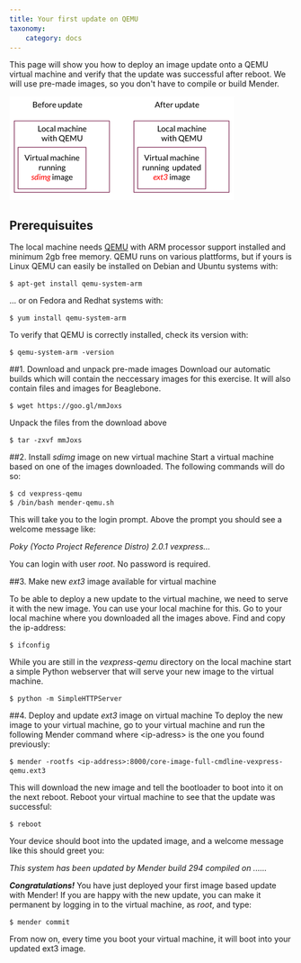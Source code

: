 ```yaml
---
title: Your first update on QEMU
taxonomy:
    category: docs
---
```


This page will show you how to deploy an image update onto a QEMU virtual machine and verify that the update was successful after reboot. We will use pre-made images, so you don't have to compile or build Mender.

![Deploy update to QEMU - before and after](deploy_update_qemu_before_after.png)


## Prerequisuites

The local machine needs [QEMU](http://wiki.qemu.org/?target=_blank) with ARM processor support installed and minimum 2gb free memory. QEMU runs on various plattforms, but if yours is Linux QEMU can easily be installed on Debian and Ubuntu systems with:

```
$ apt-get install qemu-system-arm
```
... or on Fedora and Redhat systems</a> with:

```
$ yum install qemu-system-arm
```

To verify that QEMU is correctly installed, check its version with:

```
$ qemu-system-arm -version
```

##1. Download and unpack pre-made images 
Download our automatic builds which will contain the neccessary images for this exercise. It will also contain files and images for Beaglebone.

```
$ wget https://goo.gl/mmJoxs
```

Unpack the files from the download above

```
$ tar -zxvf mmJoxs
```

##2. Install *sdimg* image on new virtual machine
Start a virtual machine based on one of the images downloaded. The following commands will do so:

```
$ cd vexpress-qemu
$ /bin/bash mender-qemu.sh
```

This will take you to the login prompt. Above the prompt you should see a welcome message like:

*Poky (Yocto Project Reference Distro) 2.0.1 vexpress...*

You can login with user *root*. No password is required. 

##3. Make new *ext3* image available for virtual machine 

To be able to deploy a new update to the virtual machine, we need to serve it with the new image. You can use your local machine for this. Go to your local machine where you downloaded all the images above. Find and copy the ip-address:

```
$ ifconfig
```

While you are still in the *vexpress-qemu* directory on the local machine start a simple Python webserver that will serve your new image to the virtual machine.

```
$ python -m SimpleHTTPServer
```

##4. Deploy and update *ext3* image on virtual machine
To deploy the new image to your virtual machine, go to your virtual machine and run the following Mender command where &lt;ip-adress&gt; is the one you found previously:

```
$ mender -rootfs <ip-address>:8000/core-image-full-cmdline-vexpress-qemu.ext3
```

This will download the new image and tell the bootloader to boot into it on the next reboot. Reboot your virtual machine to see that the update was successful:

```
$ reboot
```

Your device should boot into the updated image, and a welcome message like this should greet you:

*This system has been updated by Mender build 294 compiled on ......*

***Congratulations!*** You have just deployed your first image based update with Mender! If you are happy with the new update, you can make it permanent by logging in to the virtual machine, as *root*, and type:


```
$ mender commit
```

From now on, every time you boot your virtual machine, it will boot into your updated ext3 image.
